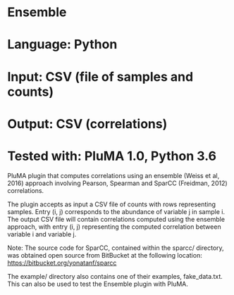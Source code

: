 # Ensemble
# Language: Python
# Input: CSV (file of samples and counts)
# Output: CSV (correlations)
# Tested with: PluMA 1.0, Python 3.6

PluMA plugin that computes correlations using an ensemble (Weiss et al, 2016) approach
involving Pearson, Spearman and SparCC (Freidman, 2012) correlations.

The plugin accepts as input a CSV file of counts with rows representing samples.
Entry (i, j) corresponds to the abundance of variable j in sample i.  The output CSV
file will contain correlations computed using the ensemble approach, with entry
(i, j) representing the computed correlation between variable i and variable j.

Note: The source code for SparCC, contained within the sparcc/ directory, was obtained
open source from BitBucket at the following location:
https://bitbucket.org/yonatanf/sparcc

The example/ directory also contains one of their examples, fake_data.txt.  This can
also be used to test the Ensemble plugin with PluMA.




